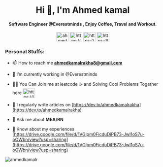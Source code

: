 <h1 align="center">Hi 👋, I'm Ahmed kamal</h1>
<h4 align="center"> Software Engineer @Everestminds ,  Enjoy Coffee, Travel and Workout.</h4>

<p align="center">
<a href="https://twitter.com/ahmedkamalrakah" target="blank"><img align="center" src="https://raw.githubusercontent.com/rahuldkjain/github-profile-readme-generator/master/src/images/icons/Social/twitter.svg" alt="ahmedkamalrakah" height="30" width="40" /></a>
<a href="https://linkedin.com/in/https://www.linkedin.com/in/ahmed-kamal-rakha/" target="blank"><img align="center" src="https://raw.githubusercontent.com/rahuldkjain/github-profile-readme-generator/master/src/images/icons/Social/linked-in-alt.svg" alt="https://www.linkedin.com/in/ahmed-kamal-rakha/" height="30" width="40" /></a>
<a href="https://www.hackerrank.com/https://www.hackerrank.com/ahmedkamalr" target="blank"><img align="center" src="https://raw.githubusercontent.com/rahuldkjain/github-profile-readme-generator/master/src/images/icons/Social/hackerrank.svg" alt="https://www.hackerrank.com/ahmedkamalr" height="30" width="40" /></a>
<a href="https://www.leetcode.com/https://leetcode.com/ahmedkamalr/" target="blank"><img align="center" src="https://raw.githubusercontent.com/rahuldkjain/github-profile-readme-generator/master/src/images/icons/Social/leet-code.svg" alt="https://leetcode.com/ahmedkamalr/" height="30" width="40" /></a>
</p>


<h3 align="left">Personal Stuffs:</h3>

- 📫 How to reach me **ahmedkamalrakha8@gmail.com**
 
- 🔭 I’m currently working in @Everestminds

- 👨‍💻 You Can Join me at leetcode :coffee: and Solving Cool Problems Together here  <a href="https://www.leetcode.com/https://leetcode.com/ahmedkamalr/" target="blank"><img align="center" src="https://raw.githubusercontent.com/rahuldkjain/github-profile-readme-generator/master/src/images/icons/Social/leet-code.svg" alt="https://leetcode.com/ahmedkamalr/" height="30" width="40" /></a>

- 📝 I regularly write articles on [https://dev.to/ahmedkamalrakha](https://dev.to/ahmedkamalrakha)

- 💬 Ask me about **MEA/RN**

- 📄 Know about my experiences [https://drive.google.com/file/d/1VGlpm0FicduDiPB73-JwI1oS7u-oOWbn/view?usp=sharing](https://drive.google.com/file/d/1VGlpm0FicduDiPB73-JwI1oS7u-oOWbn/view?usp=sharing)


<p><img align="center" src="https://github-readme-stats.vercel.app/api/top-langs?username=ahmedkamalr&show_icons=true&locale=en&layout=compact" alt="ahmedkamalr" /></p>

